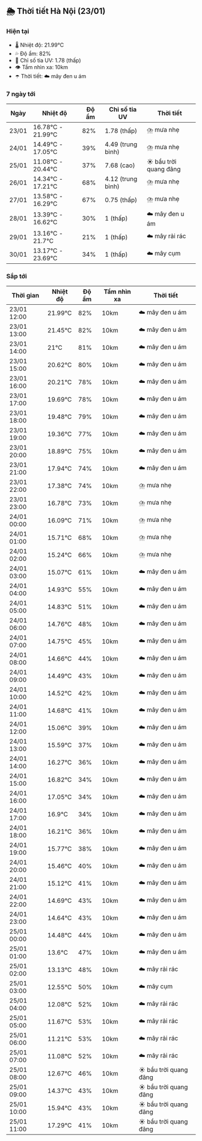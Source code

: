 ## 🌦️ Thời tiết Hà Nội (23/01)

### Hiện tại

- 🌡️ Nhiệt độ: 21.99℃
- 💦 Độ ẩm: 82%
- 🌟 Chỉ số tia UV: 1.78 (thấp)
- 👁️ Tầm nhìn xa: 10km
- ☂️ Thời tiết: ☁️ mây đen u ám

### 7 ngày tới

| Ngày | Nhiệt độ | Độ ẩm | Chỉ số tia UV | Thời tiết |
| --- | --- | --- | --- | --- |
| 23/01 | 16.78℃ - 21.99℃ | 82% | 1.78 (thấp) | ⛈️ mưa nhẹ |
| 24/01 | 14.49℃ - 17.05℃ | 39% | 4.49 (trung bình) | ⛈️ mưa nhẹ |
| 25/01 | 11.08℃ - 20.44℃ | 37% | 7.68 (cao) | ☀️ bầu trời quang đãng |
| 26/01 | 14.34℃ - 17.21℃ | 68% | 4.12 (trung bình) | ⛈️ mưa nhẹ |
| 27/01 | 13.58℃ - 16.29℃ | 67% | 0.75 (thấp) | ⛈️ mưa nhẹ |
| 28/01 | 13.39℃ - 16.62℃ | 30% | 1 (thấp) | ☁️ mây đen u ám |
| 29/01 | 13.16℃ - 21.7℃ | 21% | 1 (thấp) | ☁️ mây rải rác |
| 30/01 | 13.17℃ - 23.69℃ | 34% | 1 (thấp) | ☁️ mây cụm |

### Sắp tới

| Thời gian | Nhiệt độ | Độ ẩm | Tầm nhìn xa | Thời tiết |
| --- | --- | --- | --- | --- |
| 23/01 12:00 | 21.99℃ | 82% | 10km | ☁️ mây đen u ám |
| 23/01 13:00 | 21.45℃ | 82% | 10km | ☁️ mây đen u ám |
| 23/01 14:00 | 21℃ | 81% | 10km | ☁️ mây đen u ám |
| 23/01 15:00 | 20.62℃ | 80% | 10km | ☁️ mây đen u ám |
| 23/01 16:00 | 20.21℃ | 78% | 10km | ☁️ mây đen u ám |
| 23/01 17:00 | 19.69℃ | 78% | 10km | ☁️ mây đen u ám |
| 23/01 18:00 | 19.48℃ | 79% | 10km | ☁️ mây đen u ám |
| 23/01 19:00 | 19.36℃ | 77% | 10km | ☁️ mây đen u ám |
| 23/01 20:00 | 18.89℃ | 75% | 10km | ☁️ mây đen u ám |
| 23/01 21:00 | 17.94℃ | 74% | 10km | ☁️ mây đen u ám |
| 23/01 22:00 | 17.38℃ | 74% | 10km | ⛈️ mưa nhẹ |
| 23/01 23:00 | 16.78℃ | 73% | 10km | ⛈️ mưa nhẹ |
| 24/01 00:00 | 16.09℃ | 71% | 10km | ⛈️ mưa nhẹ |
| 24/01 01:00 | 15.71℃ | 68% | 10km | ⛈️ mưa nhẹ |
| 24/01 02:00 | 15.24℃ | 66% | 10km | ⛈️ mưa nhẹ |
| 24/01 03:00 | 15.07℃ | 61% | 10km | ☁️ mây đen u ám |
| 24/01 04:00 | 14.93℃ | 55% | 10km | ☁️ mây đen u ám |
| 24/01 05:00 | 14.83℃ | 51% | 10km | ☁️ mây đen u ám |
| 24/01 06:00 | 14.76℃ | 48% | 10km | ☁️ mây đen u ám |
| 24/01 07:00 | 14.75℃ | 45% | 10km | ☁️ mây đen u ám |
| 24/01 08:00 | 14.66℃ | 44% | 10km | ☁️ mây đen u ám |
| 24/01 09:00 | 14.49℃ | 43% | 10km | ☁️ mây đen u ám |
| 24/01 10:00 | 14.52℃ | 42% | 10km | ☁️ mây đen u ám |
| 24/01 11:00 | 14.68℃ | 41% | 10km | ☁️ mây đen u ám |
| 24/01 12:00 | 15.06℃ | 39% | 10km | ☁️ mây đen u ám |
| 24/01 13:00 | 15.59℃ | 37% | 10km | ☁️ mây đen u ám |
| 24/01 14:00 | 16.27℃ | 36% | 10km | ☁️ mây đen u ám |
| 24/01 15:00 | 16.82℃ | 34% | 10km | ☁️ mây đen u ám |
| 24/01 16:00 | 17.05℃ | 34% | 10km | ☁️ mây đen u ám |
| 24/01 17:00 | 16.9℃ | 34% | 10km | ☁️ mây đen u ám |
| 24/01 18:00 | 16.21℃ | 36% | 10km | ☁️ mây đen u ám |
| 24/01 19:00 | 15.77℃ | 38% | 10km | ☁️ mây đen u ám |
| 24/01 20:00 | 15.46℃ | 40% | 10km | ☁️ mây đen u ám |
| 24/01 21:00 | 15.12℃ | 41% | 10km | ☁️ mây đen u ám |
| 24/01 22:00 | 14.69℃ | 43% | 10km | ☁️ mây đen u ám |
| 24/01 23:00 | 14.64℃ | 43% | 10km | ☁️ mây đen u ám |
| 25/01 00:00 | 14.48℃ | 44% | 10km | ☁️ mây đen u ám |
| 25/01 01:00 | 13.6℃ | 47% | 10km | ☁️ mây đen u ám |
| 25/01 02:00 | 13.13℃ | 48% | 10km | ☁️ mây rải rác |
| 25/01 03:00 | 12.55℃ | 50% | 10km | ☁️ mây cụm |
| 25/01 04:00 | 12.08℃ | 52% | 10km | ☁️ mây rải rác |
| 25/01 05:00 | 11.67℃ | 53% | 10km | ☁️ mây rải rác |
| 25/01 06:00 | 11.21℃ | 53% | 10km | ☁️ mây rải rác |
| 25/01 07:00 | 11.08℃ | 52% | 10km | ☁️ mây rải rác |
| 25/01 08:00 | 12.67℃ | 46% | 10km | ☀️ bầu trời quang đãng |
| 25/01 09:00 | 14.37℃ | 43% | 10km | ☀️ bầu trời quang đãng |
| 25/01 10:00 | 15.94℃ | 43% | 10km | ☀️ bầu trời quang đãng |
| 25/01 11:00 | 17.29℃ | 41% | 10km | ☀️ bầu trời quang đãng |
